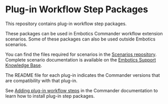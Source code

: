 # Plug-in Workflow Step Packages

This repository contains plug-in workflow step packages.

These packages can be used in Embotics Commander workflow extension scenarios. Some of these packages can also be used outside Embotics  scenarios.

You can find the files required for scenarios in the [Scenarios repository](https://github.com/Embotics/Scenarios). Complete scenario documentation is available on the [Embotics Support Knowledge Base](https://support.embotics.com/support/home).

The README file for each plug-in indicates the Commander versions that are compatibility with that plug-in.

See [Adding plug-in workflow steps](https://docs.embotics.com/commander/Using-Plug-In-WF-Steps.htm#Adding) in the Commander documentation to learn how to install plug-in step packages.

